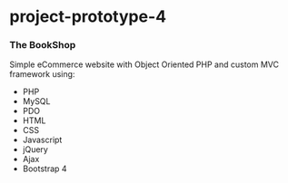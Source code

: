 # project-prototype-4
### The BookShop


Simple eCommerce website with Object Oriented PHP and custom MVC framework using:
- PHP
- MySQL
- PDO
- HTML
- CSS
- Javascript
- jQuery
- Ajax
- Bootstrap 4
